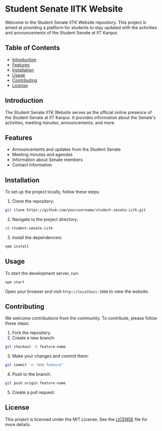 # Student Senate IITK Website

Welcome to the Student Senate IITK Website repository. This project is aimed at providing a platform for students to stay updated with the activities and announcements of the Student Senate at IIT Kanpur.

## Table of Contents

- [Introduction](#introduction)
- [Features](#features)
- [Installation](#installation)
- [Usage](#usage)
- [Contributing](#contributing)
- [License](#license)

## Introduction

The Student Senate IITK Website serves as the official online presence of the Student Senate at IIT Kanpur. It provides information about the Senate's activities, meeting minutes, announcements, and more.

## Features

- Announcements and updates from the Student Senate
- Meeting minutes and agendas
- Information about Senate members
- Contact information

## Installation

To set up the project locally, follow these steps:

1. Clone the repository:
  ```bash
  git clone https://github.com/yourusername/student-senate-iitk.git
  ```
2. Navigate to the project directory:
  ```bash
  cd student-senate-iitk
  ```
3. Install the dependencies:
  ```bash
  npm install
  ```

## Usage

To start the development server, run:
```bash
npm start
```
Open your browser and visit `http://localhost:3000` to view the website.

## Contributing

We welcome contributions from the community. To contribute, please follow these steps:

1. Fork the repository.
2. Create a new branch:
  ```bash
  git checkout -b feature-name
  ```
3. Make your changes and commit them:
  ```bash
  git commit -m "Add feature"
  ```
4. Push to the branch:
  ```bash
  git push origin feature-name
  ```
5. Create a pull request.

## License

This project is licensed under the MIT License. See the [LICENSE](LICENSE) file for more details.
